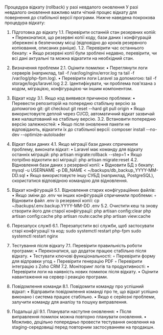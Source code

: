 Процедура відкату (rollback) у разі невдалого оновлення
У разі невдалого оновлення важливо мати чіткий процес відкату для повернення до стабільної версії програми. Нижче наведена покрокова процедура відкату:

1. Підготовка до відкату
   1.1. Перевірити останній стан резервних копій:
   • Переконатися, що резервні копії коду, бази даних і конфігурацій збережені в безпечному місці (відповідно до кроків резервного копіювання, описаних раніше).
   1.2. Перевірити час останнього бекапу:
   • Якщо резервні копії були зроблені недавно, перевірити, чи всі дані актуальні та можна відкатити на необхідний стан.

2. Визначення проблеми
   2.1. Оцінити помилки:
   • Переглянути логи серверів (наприклад, tail -f /var/log/nginx/error.log та tail -f /var/log/php-fpm.log).
   • Перевірити логи Laravel за допомогою:
   tail -f storage/logs/laravel.log
   2.2. Ідентифікувати, чи проблема пов'язана з кодом, міграцією, конфігурацією чи іншим компонентом.

3. Відкат коду
   3.1. Якщо код виявився причиною проблеми:
   • Перевести репозиторій на попередню стабільну версію за допомогою git:
   git checkout <previous-stable-commit>
   git reset --hard <previous-stable-commit>
   git pull origin <stable-branch>
   • Якщо використовуєте деплой через CI/CD, автоматичний відкат зазвичай вже налаштований на стабільну версію.
   3.2. Встановити попередню версію залежностей:
   • Якщо після оновлення пакети не відповідають, відкатити їх до стабільної версії:
   composer install --no-dev --optimize-autoloader

4. Відкат бази даних
   4.1. Якщо міграції бази даних спричинили проблему, виконати відкат:
   • Laravel має команду для відкату останніх міграцій:
   php artisan migrate:rollback --step=1
   • Якщо потрібно відкотити всі міграції:
   php artisan migrate:reset
   4.2. Відновлення бази даних з резервної копії:
   • Відновити БД з бекапу:
   mysql -u USERNAME -p DB_NAME < ~/backups/db_backup_YYYY-MM-DD.sql
   • Якщо використовуєте іншу СУБД (наприклад, PostgreSQL), скористатися відповідною командою для відновлення.

5. Відкат конфігурацій
   5.1. Відновлення старих конфігураційних файлів:
   • Якщо зміни до .env чи інших конфігурацій спричинили проблеми:
   ◦ Відновити файл .env із резервної копії:
   cp ~/backups/.env.backup.YYYY-MM-DD .env
   5.2. Очистити кеш та знову створити його для старої конфігурації:
   php artisan config:clear
   php artisan config:cache
   php artisan route:cache
   php artisan view:cache

6. Перезапуск служб
   6.1. Перезапустити всі служби, щоб застосувати старі конфігурації та код:
   sudo systemctl restart php-fpm
   sudo systemctl restart nginx

7. Тестування після відкату
   7.1. Перевірити правильність роботи програми:
   • Переконатися, що додаток працює стабільно після відкату.
   • Тестувати ключові функціональності:
   ◦ Перевірити форму для відправки угод
   ◦ Перевірити генерацію PDF
   ◦ Перевірити інтеграцію з Zoho CRM
   7.2. Моніторинг логів та продуктивності:
   • Перевірити логи на наявність нових помилок після відкату.
   • Оцінити навантаження на сервер і реакцію програми.

8. Повідомлення команди
   8.1. Повідомити команду про успішний відкат:
   • Відправити повідомлення команді про те, що відкат успішно виконано і система працює стабільно.
   • Якщо є серйозні проблеми, залучити команду для аналізу та пошуку виправлення.

9. Подальші дії
   9.1. Планувати наступне оновлення:
   • Після виправлення помилок можна повторно планувати оновлення.
   • Можливо, доцільно попередньо провести тестування оновлення на staging-середовищі перед повторним застосуванням на продакшн.
